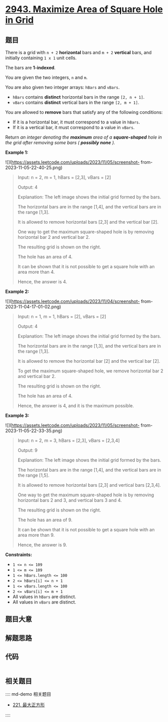 # [2943. Maximize Area of Square Hole in Grid](https://leetcode.com/problems/maximize-area-of-square-hole-in-grid)

## 题目

There is a grid with `n + 2` **horizontal** bars and `m + 2` **vertical**
bars, and initially containing `1 x 1` unit cells.

The bars are **1-indexed**.

You are given the two integers, `n` and `m`.

You are also given two integer arrays: `hBars` and `vBars`.

  * `hBars` contains **distinct** horizontal bars in the range `[2, n + 1]`.
  * `vBars` contains **distinct** vertical bars in the range `[2, m + 1]`.

You are allowed to **remove** bars that satisfy any of the following
conditions:

  * If it is a horizontal bar, it must correspond to a value in `hBars`.
  * If it is a vertical bar, it must correspond to a value in `vBars`.

Return _an integer denoting the **maximum** area of a **square-shaped** hole
in the grid after removing some bars ( **possibly none** )._



**Example 1:**

![](https://assets.leetcode.com/uploads/2023/11/05/screenshot-
from-2023-11-05-22-40-25.png)

> Input: n = 2, m = 1, hBars = [2,3], vBars = [2]
> 
> Output: 4
> 
> Explanation: The left image shows the initial grid formed by the bars.
> 
> The horizontal bars are in the range [1,4], and the vertical bars are in the range [1,3].
> 
> It is allowed to remove horizontal bars [2,3] and the vertical bar [2].
> 
> One way to get the maximum square-shaped hole is by removing horizontal bar 2 and vertical bar 2.
> 
> The resulting grid is shown on the right.
> 
> The hole has an area of 4.
> 
> It can be shown that it is not possible to get a square hole with an area more than 4.
> 
> Hence, the answer is 4.

**Example 2:**

![](https://assets.leetcode.com/uploads/2023/11/04/screenshot-
from-2023-11-04-17-01-02.png)

> Input: n = 1, m = 1, hBars = [2], vBars = [2]
> 
> Output: 4
> 
> Explanation: The left image shows the initial grid formed by the bars.
> 
> The horizontal bars are in the range [1,3], and the vertical bars are in the range [1,3].
> 
> It is allowed to remove the horizontal bar [2] and the vertical bar [2].
> 
> To get the maximum square-shaped hole, we remove horizontal bar 2 and vertical bar 2.
> 
> The resulting grid is shown on the right.
> 
> The hole has an area of 4.
> 
> Hence, the answer is 4, and it is the maximum possible.

**Example 3:**

![](https://assets.leetcode.com/uploads/2023/11/05/screenshot-
from-2023-11-05-22-33-35.png)

> Input: n = 2, m = 3, hBars = [2,3], vBars = [2,3,4]
> 
> Output: 9
> 
> Explanation: The left image shows the initial grid formed by the bars.
> 
> The horizontal bars are in the range [1,4], and the vertical bars are in the range [1,5].
> 
> It is allowed to remove horizontal bars [2,3] and vertical bars [2,3,4].
> 
> One way to get the maximum square-shaped hole is by removing horizontal bars 2 and 3, and vertical bars 3 and 4.
> 
> The resulting grid is shown on the right.
> 
> The hole has an area of 9.
> 
> It can be shown that it is not possible to get a square hole with an area more than 9.
> 
> Hence, the answer is 9.

**Constraints:**

  * `1 <= n <= 109`
  * `1 <= m <= 109`
  * `1 <= hBars.length <= 100`
  * `2 <= hBars[i] <= n + 1`
  * `1 <= vBars.length <= 100`
  * `2 <= vBars[i] <= m + 1`
  * All values in `hBars` are distinct.
  * All values in `vBars` are distinct.


## 题目大意

## 解题思路

## 代码

```javascript

```

## 相关题目

:::: md-demo 相关题目
- [221. 最大正方形](https://leetcode.com/problems/maximal-square)

::::
